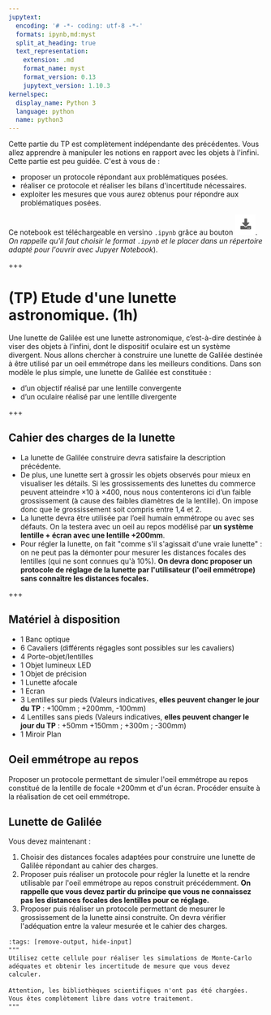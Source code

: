 ```yaml
---
jupytext:
  encoding: '# -*- coding: utf-8 -*-'
  formats: ipynb,md:myst
  split_at_heading: true
  text_representation:
    extension: .md
    format_name: myst
    format_version: 0.13
    jupytext_version: 1.10.3
kernelspec:
  display_name: Python 3
  language: python
  name: python3
---
```


Cette partie du TP est complètement indépendante des précédentes. Vous allez apprendre à manipuler les notions en rapport avec les objets à l'infini. Cette partie est peu guidée. C'est à vous de :
* proposer un protocole répondant aux problématiques posées.
* réaliser ce protocole et réaliser les bilans d'incertitude nécessaires.
* exploiter les mesures que vous aurez obtenus pour répondre aux problématiques posées.

Ce notebook est téléchargeable en versino `.ipynb` grâce au bouton ![Bouton téléchargerment](./images/bouton_tl.png). _On rappelle qu'il faut choisir le format `.ipynb` et le placer dans un répertoire adapté pour l'ouvrir avec Jupyer Notebook_).

+++

# (TP) Etude d'une lunette astronomique. (1h)

Une lunette de Galilée est une lunette astronomique, c’est-à-dire destinée à viser des objets à l’infini, dont le dispositif oculaire est un système divergent. Nous allons chercher à construire une lunette de Galilée destinée à être utilisé par un oeil emmétrope dans les meilleurs conditions. Dans son modèle le plus simple, une lunette de Galilée est constituée :
* d’un objectif réalisé par une lentille convergente
* d’un oculaire réalisé par une lentille divergente

+++

## Cahier des charges de la lunette
* La lunette de Galilée construire devra satisfaire la description précédente.
* De plus, une lunette sert à grossir les objets observés pour mieux en visualiser les détails. Si les grossissements des lunettes du commerce peuvent atteindre $\times 10$ à $\times 400$, nous nous contenterons ici d’un faible grossissement (à cause des faibles diamètres de la lentille). On impose donc que le grossissement soit compris entre 1,4 et 2.
* La lunette devra être utilisée par l’oeil humain emmétrope ou avec ses défauts. On la testera avec un oeil au repos modélisé par __un système lentille + écran avec une lentille +200mm__.
* Pour régler la lunette, on fait "comme s'il s'agissait d'une vraie lunette" : on ne peut pas la démonter pour mesurer les distances focales des lentilles (qui ne sont connues qu'à 10%). __On devra donc proposer un protocole de réglage de la lunette par l'utilisateur (l'oeil emmétrope) sans connaître les distances focales.__

+++

## Matériel à disposition
* 1 Banc optique
* 6 Cavaliers (différents régagles sont possibles sur les cavaliers)
* 4 Porte-objet/lentilles
* 1 Objet lumineux LED
* 1 Objet de précision
* 1 Lunette afocale
* 1 Ecran
* 3 Lentilles sur pieds (Valeurs indicatives, __elles peuvent changer le jour du TP__ : +100mm ; +200mm, -100mm)
* 4 Lentilles sans pieds (Valeurs indicatives, __elles peuvent changer le jour du TP__ : +50mm +150mm ; +300m ; -300mm)
* 1 Miroir Plan

## Oeil emmétrope au repos
Proposer un protocole permettant de simuler l'oeil emmétrope au repos constitué de la lentille de focale +200mm et d'un écran. Procéder ensuite à la réalisation de cet oeil emmétrope.

## Lunette de Galilée
Vous devez maintenant :
1. Choisir des distances focales adaptées pour construire une lunette de Galilée répondant au cahier des charges.
2. Proposer puis réaliser un protocole pour régler la lunette et la rendre utilisable par l'oeil emmétrope au repos construit précédemment. __On rappelle que vous devez partir du principe que vous ne connaissez pas les distances focales des lentilles pour ce réglage.__
3. Proposer puis réaliser un protocole permettant de mesurer le grossissement de la lunette ainsi construite. On devra vérifier l'adéquation entre la valeur mesurée et le cahier des charges.

```{code-cell} ipython3
:tags: [remove-output, hide-input]
"""
Utilisez cette cellule pour réaliser les simulations de Monte-Carlo adéquates et obtenir les incertitude de mesure que vous devez calculer.

Attention, les bibliothèques scientifiques n'ont pas été chargées. Vous êtes complètement libre dans votre traitement.
"""


```

